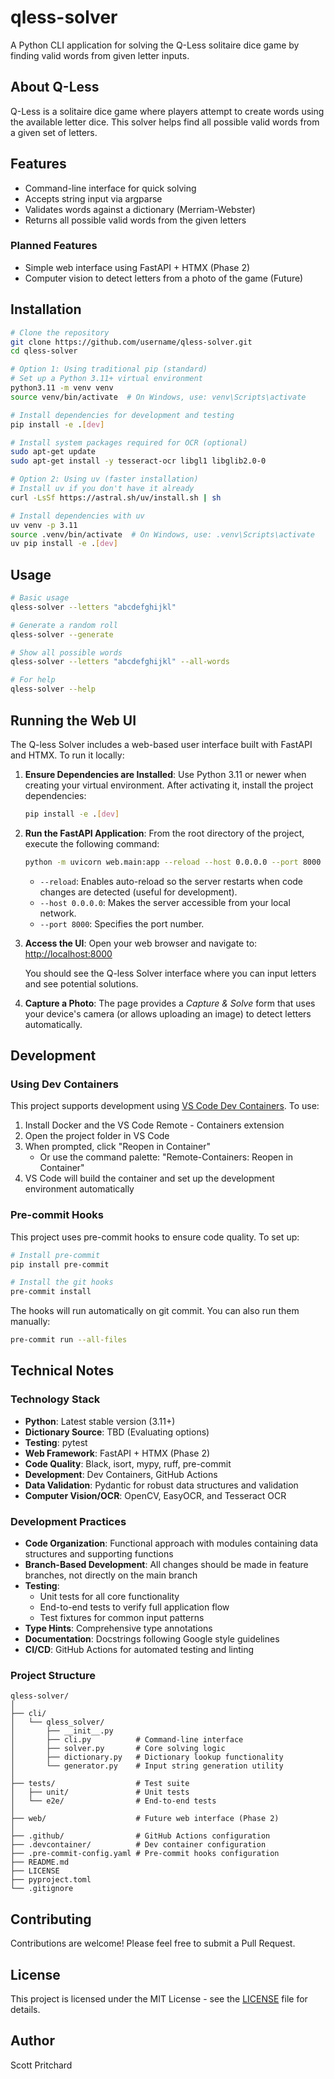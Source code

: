 # qless-solver

A Python CLI application for solving the Q-Less solitaire dice game by finding valid words from given letter inputs.

## About Q-Less

Q-Less is a solitaire dice game where players attempt to create words using the available letter dice. This solver helps find all possible valid words from a given set of letters.

## Features

- Command-line interface for quick solving
- Accepts string input via argparse
- Validates words against a dictionary (Merriam-Webster)
- Returns all possible valid words from the given letters

### Planned Features

- Simple web interface using FastAPI + HTMX (Phase 2)
- Computer vision to detect letters from a photo of the game (Future)

## Installation

```bash
# Clone the repository
git clone https://github.com/username/qless-solver.git
cd qless-solver

# Option 1: Using traditional pip (standard)
# Set up a Python 3.11+ virtual environment
python3.11 -m venv venv
source venv/bin/activate  # On Windows, use: venv\Scripts\activate

# Install dependencies for development and testing
pip install -e .[dev]

# Install system packages required for OCR (optional)
sudo apt-get update
sudo apt-get install -y tesseract-ocr libgl1 libglib2.0-0

# Option 2: Using uv (faster installation)
# Install uv if you don't have it already
curl -LsSf https://astral.sh/uv/install.sh | sh

# Install dependencies with uv
uv venv -p 3.11
source .venv/bin/activate  # On Windows, use: .venv\Scripts\activate
uv pip install -e .[dev]
```

## Usage

```bash
# Basic usage
qless-solver --letters "abcdefghijkl"

# Generate a random roll
qless-solver --generate

# Show all possible words
qless-solver --letters "abcdefghijkl" --all-words

# For help
qless-solver --help
```

## Running the Web UI

The Q-less Solver includes a web-based user interface built with FastAPI and HTMX. To run it locally:

1.  **Ensure Dependencies are Installed**:
    Use Python 3.11 or newer when creating your virtual environment. After activating it, install the project dependencies:
    ```bash
    pip install -e .[dev]
    ```

2.  **Run the FastAPI Application**:
    From the root directory of the project, execute the following command:
    ```bash
    python -m uvicorn web.main:app --reload --host 0.0.0.0 --port 8000
    ```
    - `--reload`: Enables auto-reload so the server restarts when code changes are detected (useful for development).
    - `--host 0.0.0.0`: Makes the server accessible from your local network.
    - `--port 8000`: Specifies the port number.

3.  **Access the UI**:
    Open your web browser and navigate to:
    [http://localhost:8000](http://localhost:8000)

    You should see the Q-less Solver interface where you can input letters and see potential solutions.

4.  **Capture a Photo**:
    The page provides a *Capture & Solve* form that uses your device's camera (or allows uploading an image) to detect letters automatically.

## Development

### Using Dev Containers

This project supports development using [VS Code Dev Containers](https://code.visualstudio.com/docs/remote/containers). To use:

1. Install Docker and the VS Code Remote - Containers extension
2. Open the project folder in VS Code
3. When prompted, click "Reopen in Container"
   - Or use the command palette: "Remote-Containers: Reopen in Container"
4. VS Code will build the container and set up the development environment automatically

### Pre-commit Hooks

This project uses pre-commit hooks to ensure code quality. To set up:

```bash
# Install pre-commit
pip install pre-commit

# Install the git hooks
pre-commit install
```

The hooks will run automatically on git commit. You can also run them manually:

```bash
pre-commit run --all-files
```

## Technical Notes

### Technology Stack

- **Python**: Latest stable version (3.11+)
- **Dictionary Source**: TBD (Evaluating options)
- **Testing**: pytest
- **Web Framework**: FastAPI + HTMX (Phase 2)
- **Code Quality**: Black, isort, mypy, ruff, pre-commit
- **Development**: Dev Containers, GitHub Actions
- **Data Validation**: Pydantic for robust data structures and validation
- **Computer Vision/OCR**: OpenCV, EasyOCR, and Tesseract OCR

### Development Practices

- **Code Organization**: Functional approach with modules containing data structures and supporting functions
- **Branch-Based Development**: All changes should be made in feature branches, not directly on the main branch
- **Testing**:
  - Unit tests for all core functionality
  - End-to-end tests to verify full application flow
  - Test fixtures for common input patterns
- **Type Hints**: Comprehensive type annotations
- **Documentation**: Docstrings following Google style guidelines
- **CI/CD**: GitHub Actions for automated testing and linting

### Project Structure

```
qless-solver/
│
├── cli/
│   └── qless_solver/
│       ├── __init__.py
│       ├── cli.py          # Command-line interface
│       ├── solver.py       # Core solving logic
│       ├── dictionary.py   # Dictionary lookup functionality
│       └── generator.py    # Input string generation utility
│
├── tests/                  # Test suite
│   ├── unit/               # Unit tests
│   └── e2e/                # End-to-end tests
│
├── web/                    # Future web interface (Phase 2)
│
├── .github/                # GitHub Actions configuration
├── .devcontainer/          # Dev container configuration
├── .pre-commit-config.yaml # Pre-commit hooks configuration
├── README.md
├── LICENSE
├── pyproject.toml
└── .gitignore
```

## Contributing

Contributions are welcome! Please feel free to submit a Pull Request.

## License

This project is licensed under the MIT License - see the [LICENSE](LICENSE) file for details.

## Author

Scott Pritchard
